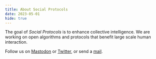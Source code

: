 ```yaml
---
title: About Social Protocols
date: 2023-05-01
hide: true
---
```



The goal of *Social Protocols* is to enhance collective intelligence. We are working on open algorithms and protocols that benefit large scale human interaction.

Follow us on <a rel="me" href="https://mas.to/@SocialProtocols">Mastodon</a> or <a href="https://twitter.com/socialprotocols">Twitter</a>, or send a <a href="mailto:mail@social-protocols.org">mail<a>.
